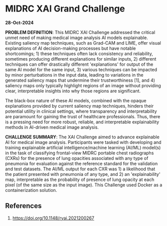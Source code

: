 # MIDRC XAI Grand Challenge
**28-Oct-2024**

**PROBLEM DEFINITION**: This MIDRC XAI Challenge addressed the critical unmet need of making medical image analysis AI models explainable. Existing saliency map techniques, such as Grad-CAM and LIME, offer visual explanations of AI decision-making processes but have notable shortcomings; 1) these techniques often lack consistency and reliability, sometimes producing different explanations for similar inputs, 2) different techniques can offer drastically different 'explanations' for output of the same AI model for the same input, 3) various techniques can be impacted by minor perturbations in the input data, leading to variations in the generated saliency maps that undermine their trustworthiness [1], and 4) saliency maps only typically highlight regions of an image without providing clear, interpretable insights into why those regions are significant. 

The black-box nature of these AI models, combined with the opaque explanations provided by current saliency map techniques, hinders their potential utility in clinical settings, where transparency and interpretability are paramount for gaining the trust of healthcare professionals. Thus, there is a pressing need for more robust, reliable, and interpretable explainability methods in AI-driven medical image analysis.

**CHALLENGE SUMMARY**: The XAI Challenge aimed to advance explainable AI for medical image analysis. Participants were tasked with developing and training explainable artificial intelligence/machine learning (AI/ML) model(s) in the task of classifying frontal-view MIDRC portable chest radiographs (CXRs) for the presence of lung opacities associated with any type of pneumonia for evaluation against the reference standard for the validation and test datasets. The AI/ML output for each CXR was 1) a likelihood that the patient presented with pneumonia of any type, and 2) an 'explainability' map, interpretable as the probability of presence of lung opacity at each pixel (of the same size as the input image). This Challenge used Docker as a containerization solution.


## References
1. https://doi.org/10.1148/ryai.2021200267

